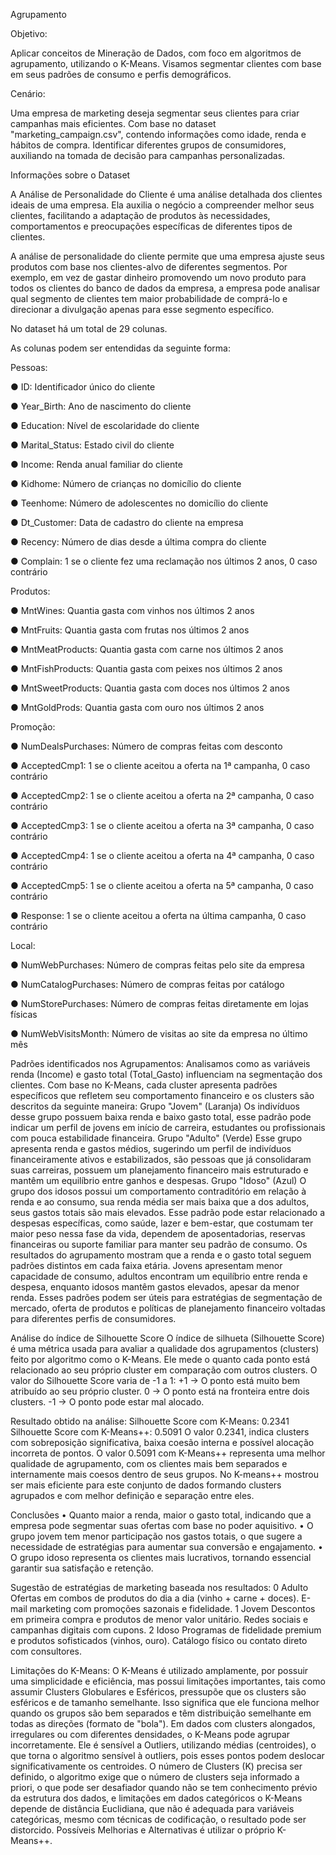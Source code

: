 Agrupamento

Objetivo:

Aplicar conceitos de Mineração de Dados, com foco em algoritmos de agrupamento, utilizando o K-Means. Visamos segmentar clientes com base em seus padrões de consumo e perfis demográficos.

Cenário:

Uma empresa de marketing deseja segmentar seus clientes para criar campanhas mais eficientes. Com base no dataset "marketing_campaign.csv", contendo informações como idade, renda e hábitos de compra. Identificar diferentes grupos de consumidores, auxiliando na tomada de decisão para campanhas personalizadas.

Informações sobre o Dataset

A Análise de Personalidade do Cliente é uma análise detalhada dos clientes ideais de uma empresa. Ela auxilia o negócio a compreender melhor seus clientes, facilitando a adaptação de produtos às necessidades, comportamentos e preocupações específicas de diferentes tipos de clientes.

A análise de personalidade do cliente permite que uma empresa ajuste seus produtos com base nos clientes-alvo de diferentes segmentos. Por exemplo, em vez de gastar dinheiro promovendo um novo produto para todos os clientes do banco de dados da empresa, a empresa pode analisar qual segmento de clientes tem maior probabilidade de comprá-lo e direcionar a divulgação apenas para esse segmento específico.

No dataset há um total de 29 colunas.

As colunas podem ser entendidas da seguinte forma:

Pessoas:

● ID: Identificador único do cliente

● Year_Birth: Ano de nascimento do cliente

● Education: Nível de escolaridade do cliente

● Marital_Status: Estado civil do cliente

● Income: Renda anual familiar do cliente

● Kidhome: Número de crianças no domicílio do cliente

● Teenhome: Número de adolescentes no domicílio do cliente

● Dt_Customer: Data de cadastro do cliente na empresa

● Recency: Número de dias desde a última compra do cliente

● Complain: 1 se o cliente fez uma reclamação nos últimos 2 anos, 0 caso contrário

Produtos:

● MntWines: Quantia gasta com vinhos nos últimos 2 anos

● MntFruits: Quantia gasta com frutas nos últimos 2 anos

● MntMeatProducts: Quantia gasta com carne nos últimos 2 anos

● MntFishProducts: Quantia gasta com peixes nos últimos 2 anos

● MntSweetProducts: Quantia gasta com doces nos últimos 2 anos

● MntGoldProds: Quantia gasta com ouro nos últimos 2 anos

Promoção:

● NumDealsPurchases: Número de compras feitas com desconto

● AcceptedCmp1: 1 se o cliente aceitou a oferta na 1ª campanha, 0 caso contrário

● AcceptedCmp2: 1 se o cliente aceitou a oferta na 2ª campanha, 0 caso contrário

● AcceptedCmp3: 1 se o cliente aceitou a oferta na 3ª campanha, 0 caso contrário

● AcceptedCmp4: 1 se o cliente aceitou a oferta na 4ª campanha, 0 caso contrário

● AcceptedCmp5: 1 se o cliente aceitou a oferta na 5ª campanha, 0 caso contrário

● Response: 1 se o cliente aceitou a oferta na última campanha, 0 caso contrário

Local:

● NumWebPurchases: Número de compras feitas pelo site da empresa

● NumCatalogPurchases: Número de compras feitas por catálogo

● NumStorePurchases: Número de compras feitas diretamente em lojas físicas

● NumWebVisitsMonth: Número de visitas ao site da empresa no último mês

Padrões identificados nos Agrupamentos:
Analisamos como as variáveis renda (Income) e gasto total (Total_Gasto) influenciam na segmentação dos clientes. 
Com base no K-Means, cada cluster apresenta padrões específicos que refletem seu comportamento financeiro e os clusters são descritos da seguinte maneira:
Grupo "Jovem" (Laranja)
Os indivíduos desse grupo possuem baixa renda e baixo gasto total, esse padrão pode indicar um perfil de jovens em início de carreira, estudantes ou profissionais com pouca estabilidade financeira. 
Grupo "Adulto" (Verde)
Esse grupo apresenta renda e gastos médios, sugerindo um perfil de indivíduos financeiramente ativos e estabilizados, são pessoas que já consolidaram suas carreiras, possuem um planejamento financeiro mais estruturado e mantêm um equilíbrio entre ganhos e despesas. 
Grupo "Idoso" (Azul)
O grupo dos idosos possui um comportamento contraditório em relação à renda e ao consumo, sua renda média ser mais baixa que a dos adultos, seus gastos totais são mais elevados. Esse padrão pode estar relacionado a despesas específicas, como saúde, lazer e bem-estar, que costumam ter maior peso nessa fase da vida, dependem de aposentadorias, reservas financeiras ou suporte familiar para manter seu padrão de consumo.
Os resultados do agrupamento mostram que a renda e o gasto total seguem padrões distintos em cada faixa etária. Jovens apresentam menor capacidade de consumo, adultos encontram um equilíbrio entre renda e despesa, enquanto idosos mantêm gastos elevados, apesar da menor renda. Esses padrões podem ser úteis para estratégias de segmentação de mercado, oferta de produtos e políticas de planejamento financeiro voltadas para diferentes perfis de consumidores.

Análise do índice de Silhouette Score
O índice de silhueta (Silhouette Score) é uma métrica usada para avaliar a qualidade dos agrupamentos (clusters) feito por algoritmo como o K-Means.
Ele mede o quanto cada ponto está relacionado ao seu próprio cluster em comparação com outros clusters.
O valor do Silhouette Score varia de -1 a 1:
+1 → O ponto está muito bem atribuído ao seu próprio cluster.
0 → O ponto está na fronteira entre dois clusters.
-1 → O ponto pode estar mal alocado.

Resultado obtido na análise:
Silhouette Score com K-Means: 0.2341
Silhouette Score com K-Means++: 0.5091
O valor 0.2341, indica clusters com sobreposição significativa, baixa coesão interna e possível alocação incorreta de pontos.
O valor 0.5091 com K-Means++ representa uma melhor qualidade de agrupamento, com os clientes mais bem separados e internamente mais coesos dentro de seus grupos.
No K-means++ mostrou ser mais eficiente para este conjunto de dados formando clusters agrupados e com melhor definição e separação entre eles.

Conclusões
•	Quanto maior a renda, maior o gasto total, indicando que a empresa pode segmentar suas ofertas com base no poder aquisitivo.
•	O grupo jovem tem menor participação nos gastos totais, o que sugere a necessidade de estratégias para aumentar sua conversão e engajamento.
•	O grupo idoso representa os clientes mais lucrativos, tornando essencial garantir sua satisfação e retenção.

Sugestão de estratégias de marketing baseada nos resultados:
0	Adulto	Ofertas em combos de produtos do dia a dia (vinho + carne + doces).	E-mail marketing com promoções sazonais e fidelidade.
1	Jovem	Descontos em primeira compra e produtos de menor valor unitário.	Redes sociais e campanhas digitais com cupons.
2	Idoso	Programas de fidelidade premium e produtos sofisticados (vinhos, ouro).	Catálogo físico ou contato direto com consultores.


Limitações do K-Means:
O K-Means é utilizado amplamente, por possuir uma simplicidade e eficiência, mas possui limitações importantes, tais como assumir Clusters Globulares e Esféricos, pressupõe que os clusters são esféricos e de tamanho semelhante. Isso significa que ele funciona melhor quando os grupos são bem separados e têm distribuição semelhante em todas as direções (formato de "bola"). Em dados com clusters alongados, irregulares ou com diferentes densidades, o K-Means pode agrupar incorretamente. Ele é sensível a Outliers, utilizando médias (centroides), o que torna o algoritmo sensível à outliers, pois esses pontos podem deslocar significativamente os centroides. O número de Clusters (K) precisa ser definido, o algoritmo exige que o número de clusters seja informado a priori, o que pode ser desafiador quando não se tem conhecimento prévio da estrutura dos dados, e limitações em dados categóricos o K-Means depende de distância Euclidiana, que não é adequada para variáveis categóricas, mesmo com técnicas de codificação, o resultado pode ser distorcido.
Possíveis Melhorias e Alternativas é utilizar o próprio K-Means++.
